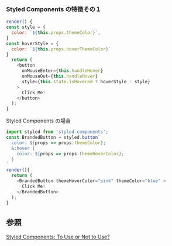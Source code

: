 ### Styled Components の特徴その１

```javascript
render() {
const style = {
  color: `${this.props.themeColor}`,
}
const hoverStyle = {
  color: `${this.props.hoverThemeColor}`
}
  return (
    <button
      onMouseEnter={this.handleHover}
      onMouseOut={this.handleHover}
      style={this.state.isHovered ? hoverStyle : style}
    >
      Click Me!
    </button>
  );
}
```

Styled Components の場合

```javascript
import styled from 'styled-components';
const BrandedButton = styled.button`
  color: ${props => props.themeColor};
  &:hover {
    color: ${props => props.themeHoverColor};
  }
`
render(){
  return (
    <BrandedButton themeHoverColor="pink" themeColor="blue" >
      Click Me!
    </BrandedButton>
  );
}
```

## 参照

[Styled Components: To Use or Not to Use?](https://medium.com/building-crowdriff/styled-components-to-use-or-not-to-use-a6bb4a7ffc21)
